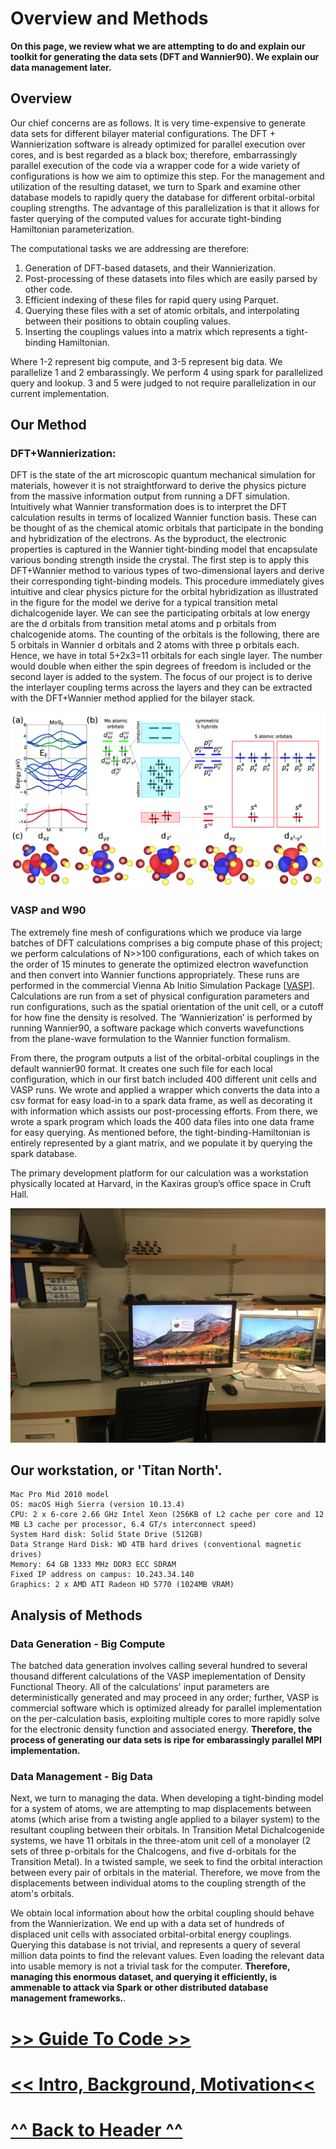 
# Overview and Methods

**On this page, we review what we are attempting to do and explain our toolkit for generating the data sets (DFT and Wannier90). We explain our data management later.**

## Overview
Our chief concerns are as follows. It is very time-expensive to generate data sets for different bilayer material configurations. The DFT + Wannierization software is already optimized for parallel execution over cores, and is best regarded as a black box; therefore, embarrassingly parallel execution of the code via a wrapper code for a wide variety of configurations is how we aim to optimize this step. For the management and utilization of the resulting dataset, we turn to Spark and examine other database models to rapidly query the database for different orbital-orbital coupling strengths. The advantage of this parallelization is that it allows for faster querying of the computed values for accurate tight-binding Hamiltonian parameterization.

The computational tasks we are addressing are therefore:

1. Generation of DFT-based datasets, and their Wannierization.
2. Post-processing of these datasets into files which are easily parsed by other code.
3. Efficient indexing of these files for rapid query using Parquet.
4. Querying these files with a set of atomic orbitals, and interpolating between their positions to obtain coupling values.
5. Inserting the couplings values into a matrix which represents a tight-binding Hamiltonian.

Where 1-2 represent big compute, and 3-5 represent big data. We parallelize 1 and 2 embarassingly. We perform 4 using spark for parallelized query and lookup. 3 and 5 were judged to not require parallelization in our current implementation.


## Our Method

### DFT+Wannierization:
DFT is the state of the art microscopic quantum mechanical simulation for materials, however it is not straightforward to derive the physics picture from the massive information output from running a DFT simulation. Intuitively what Wannier transformation does is to interpret the DFT calculation results in terms of localized Wannier function basis. These can be thought of as the chemical atomic orbitals that participate in the bonding and hybridization of the electrons. As the byproduct, the electronic properties is captured in the Wannier tight-binding model that encapsulate various bonding strength inside the crystal. The first step is to apply this DFT+Wannier method to various types of two-dimensional layers and derive their corresponding tight-binding models. This procedure immediately gives intuitive and clear physics picture for the orbital hybridization as illustrated in the figure for the model we derive for a typical transition metal dichalcogenide layer. We can see the participating orbitals at low energy are the d orbitals from transition metal atoms and p orbitals from chalcogenide atoms. The counting of the orbitals is the following, there are 5 orbitals in Wannier d orbitals and 2 atoms with three p orbitals each. Hence, we have in total 5+2x3=11 orbitals for each single layer. The number would double when either the spin degrees of freedom is included or the second layer is added to the system. The focus of our project is to derive the interlayer coupling terms across the layers and they can be extracted with the DFT+Wannier method applied for the bilayer stack.


![Wannierization](figures/wannierization.png)

### VASP and W90
The extremely fine mesh of configurations which we produce via large batches of DFT calculations comprises a big compute phase of this project; we perform calculations of N>>100 configurations, each of which takes on the order of 15 minutes to generate the optimized electron wavefunction and then convert into Wannier functions appropriately. These runs are performed in the commercial Vienna Ab Initio Simulation Package \[[VASP](https://www.vasp.at/)\]. Calculations are run from a set of physical configuration parameters and run configurations, such as the spatial orientation of the unit cell, or a cutoff for how fine the density is resolved. The ‘Wannierization’ is performed by running Wannier90, a software package which converts wavefunctions from the plane-wave formulation to the Wannier function formalism.  



From there, the program outputs a list of the orbital-orbital couplings in the default wannier90 format. It creates one such file for each local configuration, which in our first batch included 400 different unit cells and VASP runs. We wrote and applied a wrapper which converts the data into a csv format for easy load-in to a spark data frame, as well as decorating it with information which assists our post-processing efforts. From there, we wrote a spark program which loads the 400 data files into one data frame for easy querying. As mentioned before, the tight-binding-Hamiltonian is entirely represented by a giant matrix, and we populate it by querying the spark database.



The primary development platform for our calculation was a workstation physically located at Harvard, in the Kaxiras group’s office space in Cruft Hall.

![Our Workstation](figures/supercomputer.png)
## Our workstation, or 'Titan North'.

```
Mac Pro Mid 2010 model
OS: macOS High Sierra (version 10.13.4)
CPU: 2 x 6-core 2.66 GHz Intel Xeon (256KB of L2 cache per core and 12 MB L3 cache per processor, 6.4 GT/s interconnect speed)
System Hard disk: Solid State Drive (512GB)
Data Strange Hard Disk: WD 4TB hard drives (conventional magnetic drives)
Memory: 64 GB 1333 MHz DDR3 ECC SDRAM
Fixed IP address on campus: 10.243.34.140
Graphics: 2 x AMD ATI Radeon HD 5770 (1024MB VRAM)
```

## Analysis of Methods


### Data Generation - Big Compute

The batched data generation involves calling several hundred to several thousand different calculations of the VASP imeplementation of Density Functional Theory. All of the calculations' input parameters are deterministically generated and may proceed in any order; further, VASP is commercial software which is optimized already for parallel implementation on the per-calculation basis, exploiting multiple cores to more rapidly solve for the electronic density function and associated energy. **Therefore, the process of generating our data sets is ripe for embarassingly parallel MPI implementation.**

### Data Management - Big Data

Next, we turn to managing the data. When developing a tight-binding model for a system of atoms, we are attempting to map displacements between atoms (which arise from a twisting angle applied to a bilayer system) to the resultant coupling between their orbitals. In Transition Metal Dichalcogenide systems, we have 11 orbitals in the three-atom unit cell of a monolayer (2 sets of three p-orbitals for the Chalcogens, and five d-orbitals for the Transition Metal). In a twisted sample, we seek to find the orbital interaction between every pair of orbitals in the material. Therefore, we move from the displacements between individual atoms to the coupling strength of the atom's orbitals.

We obtain local information about how the orbital coupling should behave from the Wannierization. We end up with a data set of hundreds of displaced unit cells with associated orbital-orbital energy couplings. Querying this database is not trivial, and represents a query of several million data points to find the relevant values. Even loading the relevant data into usable memory is not a trivial task for the computer. **Therefore, managing this enormous dataset, and querying it efficiently, is ammenable to attack via Spark or other distributed database management frameworks.**. 

# [>> Guide To Code >>](https://stevetorr.github.io/wannier_shift/guide)
# [<< Intro, Background, Motivation<<](https://stevetorr.github.io/wannier_shift/background)
# [ ^^ Back to Header ^^ ](https://stevetorr.github.io/wannier_shift/header)
